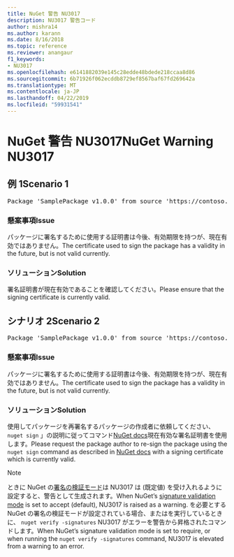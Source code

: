 ```yaml
---
title: NuGet 警告 NU3017
description: NU3017 警告コード
author: mishra14
ms.author: karann
ms.date: 8/16/2018
ms.topic: reference
ms.reviewer: anangaur
f1_keywords:
- NU3017
ms.openlocfilehash: e6141882039e145c28edde48bdede218ccaa8d86
ms.sourcegitcommit: 6b71926f062ecddb8729ef8567baf67fd269642a
ms.translationtype: MT
ms.contentlocale: ja-JP
ms.lasthandoff: 04/22/2019
ms.locfileid: "59931541"
---
```

# <a name="nuget-warning-nu3017"></a><span data-ttu-id="2cfd6-103">NuGet 警告 NU3017</span><span class="sxs-lookup"><span data-stu-id="2cfd6-103">NuGet Warning NU3017</span></span>

## <a name="scenario-1"></a><span data-ttu-id="2cfd6-104">例 1</span><span class="sxs-lookup"><span data-stu-id="2cfd6-104">Scenario 1</span></span>

<pre>Package 'SamplePackage v1.0.0' from source 'https://contoso.com/index.json': The signing certificate is not yet valid.</pre>

### <a name="issue"></a><span data-ttu-id="2cfd6-105">懸案事項</span><span class="sxs-lookup"><span data-stu-id="2cfd6-105">Issue</span></span>

<span data-ttu-id="2cfd6-106">パッケージに署名するために使用する証明書は今後、有効期限を持つが、現在有効ではありません。</span><span class="sxs-lookup"><span data-stu-id="2cfd6-106">The certificate used to sign the package has a validity in the future, but is not valid currently.</span></span>


### <a name="solution"></a><span data-ttu-id="2cfd6-107">ソリューション</span><span class="sxs-lookup"><span data-stu-id="2cfd6-107">Solution</span></span>

<span data-ttu-id="2cfd6-108">署名証明書が現在有効であることを確認してください。</span><span class="sxs-lookup"><span data-stu-id="2cfd6-108">Please ensure that the signing certificate is currently valid.</span></span>



## <a name="scenario-2"></a><span data-ttu-id="2cfd6-109">シナリオ 2</span><span class="sxs-lookup"><span data-stu-id="2cfd6-109">Scenario 2</span></span>

<pre>Package 'SamplePackage v1.0.0' from source 'https://contoso.com/index.json': The primary signature's certificate is not yet valid.</pre>

### <a name="issue"></a><span data-ttu-id="2cfd6-110">懸案事項</span><span class="sxs-lookup"><span data-stu-id="2cfd6-110">Issue</span></span>

<span data-ttu-id="2cfd6-111">パッケージに署名するために使用する証明書は今後、有効期限を持つが、現在有効ではありません。</span><span class="sxs-lookup"><span data-stu-id="2cfd6-111">The certificate used to sign the package has a validity in the future, but is not valid currently.</span></span>


### <a name="solution"></a><span data-ttu-id="2cfd6-112">ソリューション</span><span class="sxs-lookup"><span data-stu-id="2cfd6-112">Solution</span></span>

<span data-ttu-id="2cfd6-113">使用してパッケージを再署名するパッケージの作成者に依頼してください、 `nuget sign` 」の説明に従ってコマンド[NuGet docs](https://docs.microsoft.com/en-us/nuget/create-packages/sign-a-package)現在有効な署名証明書を使用します。</span><span class="sxs-lookup"><span data-stu-id="2cfd6-113">Please request the package author to re-sign the package using the `nuget sign` command as described in [NuGet docs](https://docs.microsoft.com/en-us/nuget/create-packages/sign-a-package) with a signing certificate which is currently valid.</span></span>


> [!Note]
> <span data-ttu-id="2cfd6-114">ときに NuGet の[署名の検証モード](https://docs.microsoft.com/en-us/nuget/consume-packages/installing-signed-packages#configure-package-signature-requirements)は NU3017 は (既定値) を受け入れるように設定すると、警告として生成されます。</span><span class="sxs-lookup"><span data-stu-id="2cfd6-114">When NuGet’s [signature validation mode](https://docs.microsoft.com/en-us/nuget/consume-packages/installing-signed-packages#configure-package-signature-requirements) is set to accept (default), NU3017 is raised as a warning.</span></span> <span data-ttu-id="2cfd6-115">を必要とする NuGet の署名の検証モードが設定されている場合、またはを実行しているときに、 `nuget verify -signatures` NU3017 がエラーを警告から昇格されたコマンドします。</span><span class="sxs-lookup"><span data-stu-id="2cfd6-115">When NuGet’s signature validation mode is set to require, or when running the `nuget verify -signatures` command, NU3017 is elevated from a warning to an error.</span></span> 